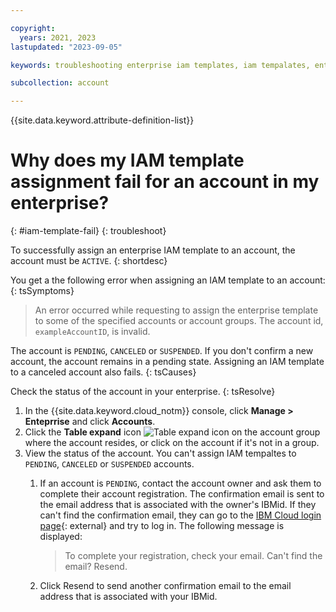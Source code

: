 ```yaml
---

copyright:
  years: 2021, 2023
lastupdated: "2023-09-05"

keywords: troubleshooting enterprise iam templates, iam tempalates, enterprise-managed IAM, access enteprise IAM, access templates, error message, assign template error, invalid account

subcollection: account

---
```


{{site.data.keyword.attribute-definition-list}}


# Why does my IAM template assignment fail for an account in my enterprise?
{: #iam-template-fail}
{: troubleshoot}

To successfully assign an enterprise IAM template to an account, the account must be `ACTIVE`.
{: shortdesc}

You get a the following error when assigning an IAM template to an account:
{: tsSymptoms}

> An error occurred while requesting to assign the enterprise template to some of the specified accounts or account groups. The account id, `exampleAccountID`, is invalid.

The account is `PENDING`, `CANCELED` or `SUSPENDED`. If you don't confirm a new account, the account remains in a pending state. Assigning an IAM template to a canceled account also fails.
{: tsCauses}

Check the status of the account in your enterprise.
{: tsResolve}

1. In the {{site.data.keyword.cloud_notm}} console, click **Manage > Enteprrise** and click **Accounts**.
1. Click the **Table expand** icon ![Table expand icon](../icons/table-expand.svg "Table expand") on the account group where the account resides, or click on the account if it's not in a group.
1. View the status of the account. You can't assign IAM tempaltes to `PENDING`, `CANCELED` or `SUSPENDED` accounts.
    1. If an account is `PENDING`, contact the account owner and ask them to complete their account registration. The confirmation email is sent to the email address that is associated with the owner's IBMid. If they can't find the confirmation email, they can go to the [IBM Cloud login page](https://cloud.ibm.com/){: external} and try to log in. The following message is displayed:

        > To complete your registration, check your email.
        > Can't find the email? Resend.

    1. Click Resend to send another confirmation email to the email address that is associated with your IBMid.
